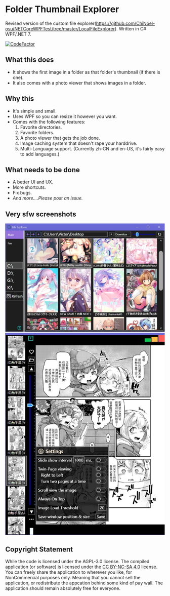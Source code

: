 # Folder Thumbnail Explorer
Revised version of the custom file explorer(https://github.com/ChiNoel-osu/NETCoreWPFTest/tree/master/LocalFileExplorer). Written in C# WPF/.NET 7.

[![CodeFactor](https://www.codefactor.io/repository/github/chinoel-osu/folderthumbnailexplorer/badge)](https://www.codefactor.io/repository/github/chinoel-osu/folderthumbnailexplorer)

## What this does
- It shows the first image in a folder as that folder's thumbnail (if there is one).
- It also comes with a photo viewer that shows images in a folder.

## Why this
- It's simple and small.
- Uses WPF so you can resize it however you want.
- Comes with the following features:
	1. Favorite directories.
	2. Favorite folders.
	3. A photo viewer that gets the job done.
 	4. Image caching system that doesn't rape your harddrive.
	5. Multi-Language support. (Currently zh-CN and en-US, it's fairly easy to add languages.) 

## What needs to be done
- A better UI and UX.
- More shortcuts.
- Fix bugs.
- *And more....Please post an issue.*

## Very sfw screenshots
![A screenshot of the software's main page. ](./ReadmeResource/Mainpage.jpg?raw=true "Main Page")
![A screenshot of the Photo Viewer.](./ReadmeResource/PhotoViewer.jpg?raw=true "Photo Viewer")

## Copyright Statement
While the code is licensed under the AGPL-3.0 license. The compiled application (or software) is licensed under the [CC BY-NC-SA 4.0](./LICENSE-CC-BY-NC-SA) license. You can freely share the application to wherever you like, for NonCommercial purposes only. Meaning that you cannot sell the application, or redistribute the appcation behind some kind of pay wall. The application should remain absolutely free for everyone.

